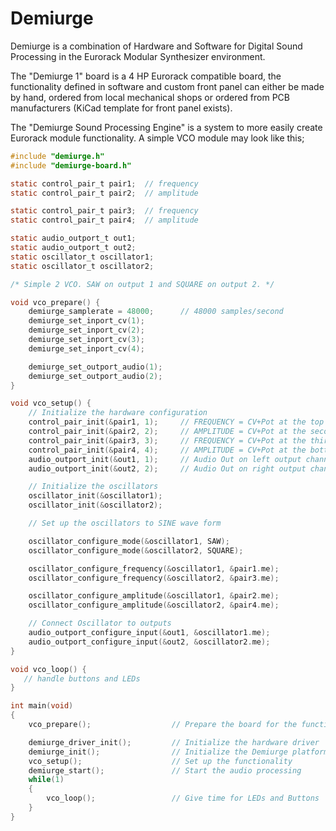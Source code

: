 # Demiurge

Demiurge is a combination of Hardware and Software for Digital Sound Processing in the Eurorack Modular Synthesizer environment.

The "Demiurge 1" board is a 4 HP Eurorack compatible board, the functionality defined in software and custom front panel can either 
be made by hand, ordered from local mechanical shops or ordered from PCB manufacturers (KiCad template for front panel exists).

The "Demiurge Sound Processing Engine" is a system to more easily create Eurorack module functionality. A simple VCO module may look like this;

```C
#include "demiurge.h"
#include "demiurge-board.h"

static control_pair_t pair1;  // frequency
static control_pair_t pair2;  // amplitude

static control_pair_t pair3;  // frequency
static control_pair_t pair4;  // amplitude

static audio_outport_t out1;
static audio_outport_t out2;
static oscillator_t oscillator1;
static oscillator_t oscillator2;

/* Simple 2 VCO. SAW on output 1 and SQUARE on output 2. */

void vco_prepare() {
    demiurge_samplerate = 48000;      // 48000 samples/second
    demiurge_set_inport_cv(1);
    demiurge_set_inport_cv(2);
    demiurge_set_inport_cv(3);
    demiurge_set_inport_cv(4);

    demiurge_set_outport_audio(1);
    demiurge_set_outport_audio(2);
}

void vco_setup() {
    // Initialize the hardware configuration
    control_pair_init(&pair1, 1);     // FREQUENCY = CV+Pot at the top
    control_pair_init(&pair2, 2);     // AMPLITUDE = CV+Pot at the second position from the top
    control_pair_init(&pair3, 3);     // FREQUENCY = CV+Pot at the third position from top
    control_pair_init(&pair4, 4);     // AMPLITUDE = CV+Pot at the bottom
    audio_outport_init(&out1, 1);     // Audio Out on left output channel
    audio_outport_init(&out2, 2);     // Audio Out on right output channel

    // Initialize the oscillators
    oscillator_init(&oscillator1);
    oscillator_init(&oscillator2);

    // Set up the oscillators to SINE wave form

    oscillator_configure_mode(&oscillator1, SAW);
    oscillator_configure_mode(&oscillator2, SQUARE);

    oscillator_configure_frequency(&oscillator1, &pair1.me);
    oscillator_configure_frequency(&oscillator2, &pair3.me);

    oscillator_configure_amplitude(&oscillator1, &pair2.me);
    oscillator_configure_amplitude(&oscillator2, &pair4.me);

    // Connect Oscillator to outputs
    audio_outport_configure_input(&out1, &oscillator1.me);
    audio_outport_configure_input(&out2, &oscillator2.me);
}

void vco_loop() {
   // handle buttons and LEDs
}

int main(void)
{
    vco_prepare();                  // Prepare the board for the functionality

    demiurge_driver_init();         // Initialize the hardware driver
    demiurge_init();                // Initialize the Demiurge platform
    vco_setup();                    // Set up the functionality
    demiurge_start();               // Start the audio processing
    while(1)
    {
        vco_loop();                 // Give time for LEDs and Buttons
    }
}

```
